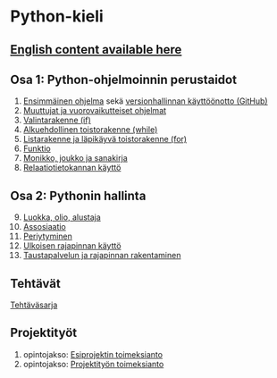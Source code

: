 # Python-kieli

## [English content available here](English)

## Osa 1: Python-ohjelmoinnin perustaidot

1. [Ensimmäinen ohjelma](01a_Ensimmäinen_ohjelma_vscode.md) sekä [versionhallinnan käyttöönotto (GitHub)](01b_Versionhallinnan_käyttöönotto.md)
2. [Muuttujat ja vuorovaikutteiset ohjelmat](02_Muuttujat_ja_vuorovaikutteiset_ohjelmat.md)
3. [Valintarakenne (if)](03_Valintarakenne.md)
4. [Alkuehdollinen toistorakenne (while)](04_While-toistorakenne.md)
5. [Listarakenne ja läpikäyvä toistorakenne (for)](05_Listarakenne_ja_for-toistorakenne.md)
6. [Funktio](06_Funktio.md)
7. [Monikko, joukko ja sanakirja](07_Monikko,_joukko_ja_sanakirja.md)
8. [Relaatiotietokannan käyttö](08_Relaatiotietokannan_käyttö.md)

## Osa 2: Pythonin hallinta

9. [Luokka, olio, alustaja](09_Olio-ohjelmoinnin_lähtökohdat.md)
10. [Assosiaatio](10_Assosiaatio.md)
11. [Periytyminen](11_Periytyminen.md)
12. [Ulkoisen rajapinnan käyttö](12_Ulkoisen_rajapinnan_käyttö.md)
13. [Taustapalvelun ja rajapinnan rakentaminen](13_Taustapalvelun_ja_rajapinnan_rakentaminen.md)

## Tehtävät

[Tehtäväsarja](Tehtävät.md)

## Projektityöt

1. opintojakso: [Esiprojektin toimeksianto](Projektityö/01_Esiprojektin_toimeksianto.md)
2. opintojakso: [Projektityön toimeksianto](Projektityö/02_Projektityön_toimeksianto.md)

